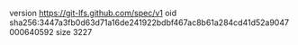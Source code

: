 version https://git-lfs.github.com/spec/v1
oid sha256:3447a3fb0d63d71a16de241922bdbf467ac8b61a284cd41d52a9047000640592
size 3227
